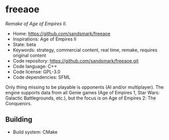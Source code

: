 # freeaoe

_Remake of Age of Empires II._

- Home: https://github.com/sandsmark/freeaoe
- Inspirations: Age of Empires II
- State: beta
- Keywords: strategy, commercial content, real time, remake, requires original content
- Code repository: https://github.com/sandsmark/freeaoe.git
- Code language: C++
- Code license: GPL-3.0
- Code dependencies: SFML

Only thing missing to be playable is opponents (AI and/or multiplayer). The engine supports data from all Genie games (Age of Empires 1, Star Wars: Galactic Battlegrounds, etc.), but the focus is on Age of Empires 2: The Conquerors.

## Building

- Build system: CMake
